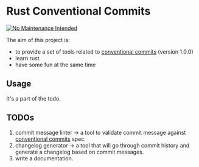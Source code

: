 # Rust Conventional Commits

[![No Maintenance Intended](http://unmaintained.tech/badge.svg)](http://unmaintained.tech/)

The aim of this project is:
- to provide a set of tools related to [conventional commits][0] (version 1.0.0)
- learn rust
- have some fun at the same time

## Usage

It's a part of the todo.

## TODOs

1. commit message linter -> a tool to validate commit message against [conventional commits][0] spec.
2. changelog generator -> a tool that will go through commit history and generate a changelog based on commit messages.
3. write a documentation.

[0]: https://www.conventionalcommits.org/en/v1.0.0/

